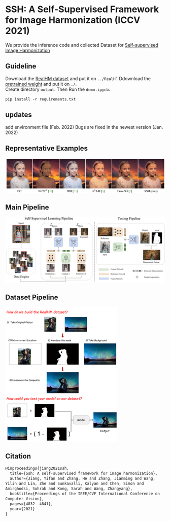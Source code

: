# SSH: A Self-Supervised Framework for Image Harmonization (ICCV 2021)
We provide the inference code and collected Dataset for [Self-supervised Image Harmonization](https://arxiv.org/abs/2108.06805)

## Guideline
Download the [RealHM dataset](https://drive.google.com/file/d/1jBx-DBtRX8GaqMvMv-CZutK4jn9tz-fT/view?usp=sharing) and put it on `../RealH`'. 
Ddownload the [pretrained weight](https://drive.google.com/file/d/19OtBUedEM3QnsUEn0ECxFCmlU0mzDRcT/view?usp=share_link) and put it on `./`.  
Create directory `output`. 
Then Run the `demo.ipynb`.
```
pip install -r requirements.txt
```
## updates
add environment file (Feb. 2022)
Bugs are fixed in the newest version (Jan. 2022)

## Representative Examples
![Visual_Examples](./example.png)
## Main Pipeline
![Pipeline](./pipeline.png)

## Dataset Pipeline
<div>
	<img src="./dataset.png" alt="Editor" width="70%">
</div>

## Citation
```
@inproceedings{jiang2021ssh,
  title={Ssh: A self-supervised framework for image harmonization},
  author={Jiang, Yifan and Zhang, He and Zhang, Jianming and Wang, Yilin and Lin, Zhe and Sunkavalli, Kalyan and Chen, Simon and Amirghodsi, Sohrab and Kong, Sarah and Wang, Zhangyang},
  booktitle={Proceedings of the IEEE/CVF International Conference on Computer Vision},
  pages={4832--4841},
  year={2021}
}
```
